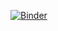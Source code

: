 [![Binder](https://mybinder.org/badge_logo.svg)](https://mybinder.org/v2/gh/Sgeorgan/Lecture_1/HEAD)

